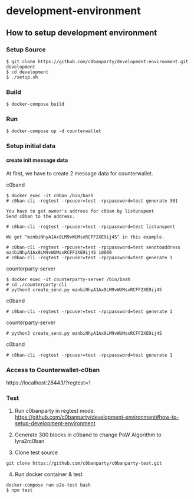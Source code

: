 # development-environment

## How to setup development environment

### Setup Source

```
$ git clone https://github.com/c0banparty/development-environment.git development
$ cd development
$ ./setup.sh
```

### Build

```
$ docker-compose build
```

### Run

```
$ docker-compose up -d counterwallet
```

### Setup initial data

#### create init message data

At first, we have to create 2 message data for counterwallet.

c0band
```
$ docker exec -it c0ban /bin/bash
# c0ban-cli -regtest -rpcuser=test -rpcpassword=test generate 301

You have to get owner's address for c0ban by listunspent
Send c0ban to the address.

# c0ban-cli -regtest -rpcuser=test -rpcpassword=test listunspent

We get "mznbiNhyA1Ax9LM9vWUMsxRCFF2XE9ij4S" in this example.

# c0ban-cli -regtest -rpcuser=test -rpcpassword=test sendtoaddress mznbiNhyA1Ax9LM9vWUMsxRCFF2XE9ij4S 10000
# c0ban-cli -regtest -rpcuser=test -rpcpassword=test generate 1
```

counterparty-server
```
$ docker exec -it counterparty-server /bin/bash
# cd ./counterparty-cli
# python3 create_send.py mznbiNhyA1Ax9LM9vWUMsxRCFF2XE9ij4S
```

c0band
```
# c0ban-cli -regtest -rpcuser=test -rpcpassword=test generate 1
```

counterparty-server
```
# python3 create_send.py mznbiNhyA1Ax9LM9vWUMsxRCFF2XE9ij4S
```

c0band
```
# c0ban-cli -regtest -rpcuser=test -rpcpassword=test generate 1
```

### Access to Counterwallet-c0ban

https://localhost:28443/?regtest=1

### Test

1. Run c0banparty in regtest mode.
https://github.com/c0banparty/development-environment#how-to-setup-development-environment

2. Generate 300 blocks in c0band to change PoW Algorithm to lyra2rc0ban

3. Clone test source
```
git clone https://github.com/c0banparty/c0banparty-test.git
```

4. Run docker container & test
```
docker-compose run e2e-test bash
$ npm test
```
